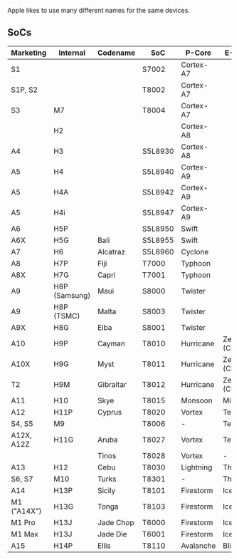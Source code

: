 Apple likes to use many different names for the same devices.

## SoCs

| Marketing | Internal | Codename | SoC | P-Core | E-Core |
| --------- | -------- | -------- | --- | ------ | ------ |
| S1 | | | S7002 | Cortex-A7
| S1P, S2 | | | T8002 | Cortex-A7
| S3 | M7 || T8004 | Cortex-A7
|  | H2 ||| Cortex-A8
| A4 | H3 || S5L8930 | Cortex-A8
| A5 | H4 || S5L8940 | Cortex-A9
| A5 | H4A || S5L8942 | Cortex-A9
| A5 | H4i || S5L8947 | Cortex-A9
| A6 | H5P | | S5L8950 | Swift
| A6X | H5G | Bali | S5L8955 | Swift
| A7 | H6 | Alcatraz| S5L8960 | Cyclone
| A8 | H7P | Fiji | T7000 | Typhoon
| A8X | H7G | Capri | T7001 | Typhoon
| A9 | H8P (Samsung) | Maui | S8000 | Twister
| A9 | H8P (TSMC)| Malta | S8003 | Twister
| A9X | H8G | Elba | S8001 | Twister
| A10 | H9P | Cayman | T8010 | Hurricane | Zephyr (CLS)
| A10X | H9G | Myst | T8011 | Hurricane | Zephyr (CLS)
| T2 | H9M | Gibraltar | T8012 | Hurricane | Zephyr (CLS)
| A11 | H10 | Skye | T8015 | Monsoon | Mistral
| A12 | H11P | Cyprus | T8020 | Vortex | Tempest |
| S4, S5 | M9 || T8006 | - | Tempest
| A12X, A12Z | H11G | Aruba | T8027 | Vortex | Tempest
|  |  | Tinos | T8028 | Vortex | -
| A13 | H12 | Cebu | T8030 | Lightning | Thunder
| S6, S7 | M10 | Turks | T8301 | - | Thunder
| A14 | H13P | Sicily | T8101 | Firestorm | Icestorm
| M1 ("A14X")  | H13G | Tonga | T8103 | Firestorm | Icestorm
| M1 Pro  | H13J | Jade Chop | T6000 | Firestorm | Icestorm
| M1 Max | H13J | Jade Die | T6001 | Firestorm | Icestorm
| A15 | H14P | Ellis | T8110 | Avalanche | Blizzard
